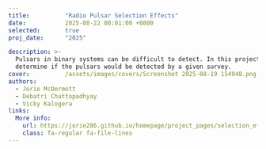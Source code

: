 ```yaml
---
title:          "Radio Pulsar Selection Effects"
date:           2025-08-22 00:01:00 +0800
selected:       true
proj_date:      "2025"

description: >-
  Pulsars in binary systems can be difficult to detect. In this project, we create a Python pipeline to calculate the selection effects on a pulsar in such systems and
  determine if the pulsars would be detected by a given survey.
cover:          /assets/images/covers/Screenshot 2025-08-19 154948.png
authors:
  - Jorie McDermott
  - Debatri Chattopadhyay
  - Vicky Kalogera
links:
  More info:
    url: https://jorie286.github.io/homepage/project_pages/selection_effects_full.html
    class: fa-regular fa-file-lines
---
```

